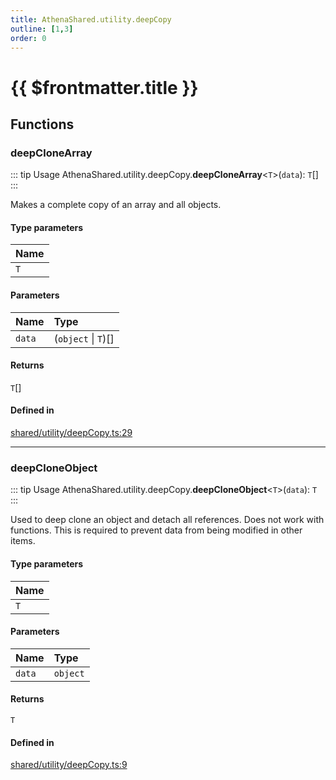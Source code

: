 ```yaml
---
title: AthenaShared.utility.deepCopy
outline: [1,3]
order: 0
---
```


# {{ $frontmatter.title }}


## Functions

### deepCloneArray

::: tip Usage
AthenaShared.utility.deepCopy.**deepCloneArray**<`T`\>(`data`): `T`[]
:::

Makes a complete copy of an array and all objects.

#### Type parameters

| Name |
| :------ |
| `T` |

#### Parameters

| Name | Type |
| :------ | :------ |
| `data` | (`object` \| `T`)[] |

#### Returns

`T`[]

#### Defined in

[shared/utility/deepCopy.ts:29](https://github.com/Stuyk/altv-athena/blob/128b8a7/src/core/shared/utility/deepCopy.ts#L29)

___

### deepCloneObject

::: tip Usage
AthenaShared.utility.deepCopy.**deepCloneObject**<`T`\>(`data`): `T`
:::

Used to deep clone an object and detach all references.
Does not work with functions.
This is required to prevent data from being modified in other items.

#### Type parameters

| Name |
| :------ |
| `T` |

#### Parameters

| Name | Type |
| :------ | :------ |
| `data` | `object` |

#### Returns

`T`

#### Defined in

[shared/utility/deepCopy.ts:9](https://github.com/Stuyk/altv-athena/blob/128b8a7/src/core/shared/utility/deepCopy.ts#L9)
